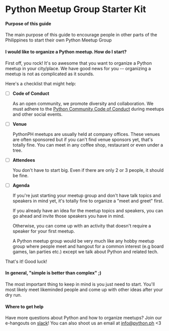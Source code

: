 # Python Meetup Group Starter Kit

#### Purpose of this guide
The main purpose of this guide to encourage people in other parts of the Philippines to start their own Python Meetup Group

#### I would like to organize a Python meetup. How do I start?
First off, you rock! It's so awesome that you want to organize a Python meetup in your city/place. We have good news for you -- organizing a meetup is not as complicated as it sounds.

Here's a checklist that might help:
- [ ]  **Code of Conduct**

   As an open community, we promote diversity and collaboration. We must adhere to the [Python Community Code of Conduct](https://www.python.org/psf/codeofconduct/) during meetups and other social events.

- [ ] **Venue**

   PythonPH meetups are usually held at company offices. These venues are often sponsored but if you can't find venue sponsors yet, that's totally fine. You can meet in any coffee shop, restaurant or even under a tree.

- [ ] **Attendees**

   You don't have to start big. Even if there are only 2 or 3 people, it should be fine.

- [ ] **Agenda**

   If you're just starting your meetup group and don't have talk topics and speakers in mind yet, it's totally fine to organize a "meet and greet" first.

   If you already have an idea for the meetup topics and speakers, you can go ahead and invite those speakers you have in mind.

   Otherwise, you can come up with an activity that doesn't require a speaker for your first meetup.

   A Python meetup group would be very much like any hobby meetup group where people meet and hangout for a common interest (e.g board games, lan parties etc.) except we talk about Python and related tech.

That's it! Good luck!

#### In general, "simple is better than complex" ;)
The most important thing to keep in mind is you just need to start. You'll most likely meet likeminded people and come up with other ideas after your dry run.

#### Where to get help
Have more questions about Python and how to organize meetups? Join our e-hangouts on [slack](https://python.ph/slack/)! You can also shoot us an email at info@python.ph <3
